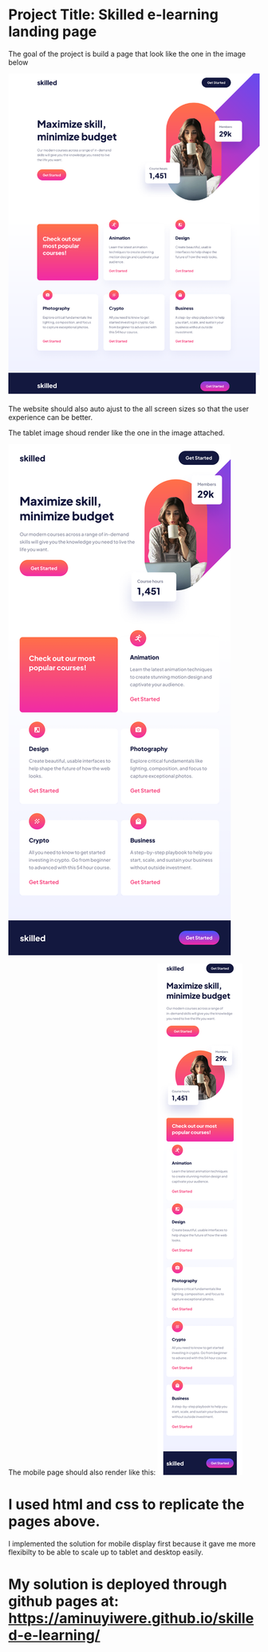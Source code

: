 # Project Title: Skilled e-learning landing page
The goal of the project is build a page that look like the one in the image below

![desktop image render](https://github.com/aminuyiwere/skilled-e-learning/blob/master/assets/Desktop.png)

The website should also auto ajust to the all screen sizes so that the user experience can be better.

The tablet image shoud render like the one in the image attached.

![tablet page render](https://github.com/aminuyiwere/skilled-e-learning/blob/master/assets/Tablet.png)

The mobile page should also render like this:
![mobile image render](https://github.com/aminuyiwere/skilled-e-learning/blob/master/assets/Mobile.png)

# I used html and css to replicate the pages above.
I implemented the solution for mobile display first because it gave me more flexibilty 
to be able to scale up to tablet and desktop easily.
# My solution is deployed through github pages at: https://aminuyiwere.github.io/skilled-e-learning/
